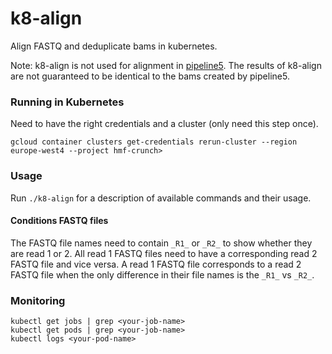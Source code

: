 # k8-align
Align FASTQ and deduplicate bams in kubernetes.

Note: k8-align is not used for alignment in [pipeline5](https://github.com/hartwigmedical/pipeline5). 
The results of k8-align are not guaranteed to be identical to the bams created by pipeline5.

### Running in Kubernetes

Need to have the right credentials and a cluster (only need this step once).
```shell script
gcloud container clusters get-credentials rerun-cluster --region europe-west4 --project hmf-crunch>
```

### Usage
Run `./k8-align` for a description of available commands and their usage.

#### Conditions FASTQ files
The FASTQ file names need to contain `_R1_` or `_R2_` to show whether they are read 1 or 2.
All read 1 FASTQ files need to have a corresponding read 2 FASTQ file and vice versa.
A read 1 FASTQ file corresponds to a read 2 FASTQ file when the only difference in their file names is the `_R1_` vs `_R2_`.


### Monitoring
```shell script
kubectl get jobs | grep <your-job-name>
kubectl get pods | grep <your-job-name>
kubectl logs <your-pod-name>
```